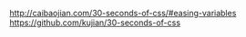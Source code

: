http://caibaojian.com/30-seconds-of-css/#easing-variables
https://github.com/kujian/30-seconds-of-css
